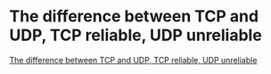 # The difference between TCP and UDP, TCP reliable, UDP unreliable
[The difference between TCP and UDP, TCP reliable, UDP unreliable](https://aiwithcloud.com/2022/09/16/the_difference_between_tcp_and_udp_tcp_reliable_udp_unreliable/)